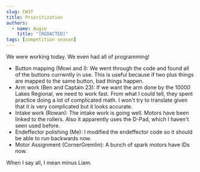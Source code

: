 ```yaml
---
slug: CW3T
title: Prioritization
authors:
  - name: Augie
    title: "[REDACTED]"
tags: [competition season]
---
```


We were working today. We even had all of programming!

* Button mapping (Mowi and I): We went through the code and found all of the buttons currwntly in use. This is useful because if two plus things are mapped to the same button, bad things happen.
* Arm work (Ben and Captain 23): If we want the arm done by the 10000 Lakes Regional, we need to work fast. From what I could tell, they spent practice doing a lot of complicated math. I won't try to translate given that it is very complicated but it looks accurate. 
* Intake work (Rowan): The intake work is going well. Motors have been linked to the rollers. Also it apparently uses the D-Pad, which I haven't seen used before. 
* Endeffector polishing (Me): I modified the endeffector code so it should be able to run backwards now.
* Motor Assignment (CornerGremlin): A bunch of spark motors have IDs now. 

When I say all, I mean minus Liam. 